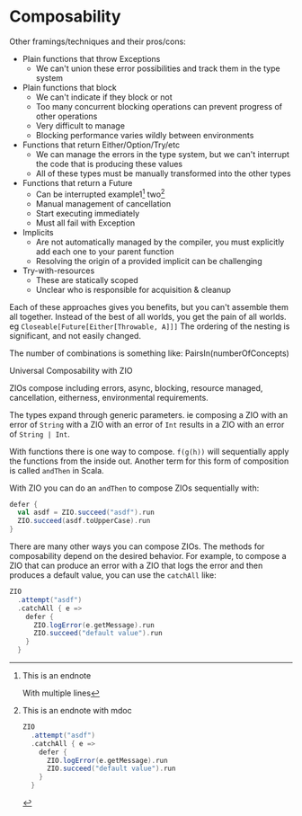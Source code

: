 # Composability

Other framings/techniques and their pros/cons:
- Plain functions that throw Exceptions
  - We can't union these error possibilities and track them in the type system
- Plain functions that block
  - We can't indicate if they block or not
  - Too many concurrent blocking operations can prevent progress of other operations
  - Very difficult to manage
  - Blocking performance varies wildly between environments
- Functions that return Either/Option/Try/etc
    - We can manage the errors in the type system, but we can't interrupt the code
      that is producing these values
    - All of these types must be manually transformed into the other types
- Functions that return a Future
    - Can be interrupted example1[^^future_interrupted_1] two[^^future_interrupted_2]
    - Manual management of cancellation
    - Start executing immediately
    - Must all fail with Exception
- Implicits
  - Are not automatically managed by the compiler, you must explicitly add each one to your parent function
  - Resolving the origin of a provided implicit can be challenging
- Try-with-resources
  - These are statically scoped
  - Unclear who is responsible for acquisition & cleanup

Each of these approaches gives you benefits, but you can't assemble them all together.
Instead of the best of all worlds, you get the pain of all worlds.
eg `Closeable[Future[Either[Throwable, A]]]`
The ordering of the nesting is significant, and not easily changed.

The number of combinations is something like:
  PairsIn(numberOfConcepts)

Universal Composability with ZIO

ZIOs compose including errors, async, blocking, resource managed, cancellation, eitherness, environmental requirements.

The types expand through generic parameters. ie composing a ZIO with an error of `String` with a ZIO with an error of `Int` results in a ZIO with an error of `String | Int`.

With functions there is one way to compose. `f(g(h))` will sequentially apply the functions from the inside out.  Another term for this form of composition is called `andThen` in Scala.

With ZIO you can do an `andThen` to compose ZIOs sequentially with:
```scala mdoc
defer {
  val asdf = ZIO.succeed("asdf").run
  ZIO.succeed(asdf.toUpperCase).run
}
```

There are many other ways you can compose ZIOs.  The methods for composability depend on the desired behavior.  For example, to compose a ZIO that can produce an error with a ZIO that logs the error and then produces a default value, you can use the `catchAll` like:

```scala mdoc
ZIO
  .attempt("asdf")
  .catchAll { e =>
    defer {
      ZIO.logError(e.getMessage).run
      ZIO.succeed("default value").run
    }
  }
```

[^^future_interrupted_1]: This is an endnote

    With multiple lines

[^^future_interrupted_2]: This is an endnote with mdoc

    ```scala
    ZIO
      .attempt("asdf")
      .catchAll { e =>
        defer {
          ZIO.logError(e.getMessage).run
          ZIO.succeed("default value").run
        }
      }
    ```
